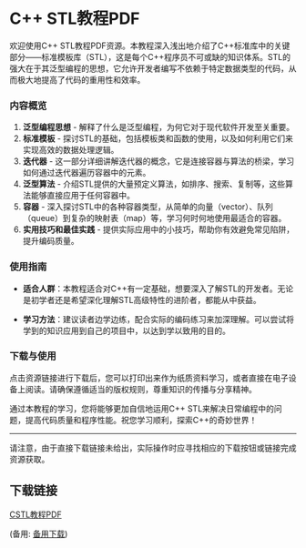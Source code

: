 # C++ STL教程PDF

欢迎使用C++ STL教程PDF资源。本教程深入浅出地介绍了C++标准库中的关键部分——标准模板库（STL），这是每个C++程序员不可或缺的知识体系。STL的强大在于其泛型编程的思想，它允许开发者编写不依赖于特定数据类型的代码，从而极大地提高了代码的重用性和效率。

### 内容概览

1. **泛型编程思想** - 解释了什么是泛型编程，为何它对于现代软件开发至关重要。
2. **标准模板** - 探讨STL的基础，包括模板类和函数的使用，以及如何利用它们来实现高效的数据处理逻辑。
3. **迭代器** - 这一部分详细讲解迭代器的概念，它是连接容器与算法的桥梁，学习如何通过迭代器遍历容器中的元素。
4. **泛型算法** - 介绍STL提供的大量预定义算法，如排序、搜索、复制等，这些算法能够直接应用于任何容器中。
5. **容器** - 深入探讨STL中的各种容器类型，从简单的向量（vector）、队列（queue）到复杂的映射表（map）等，学习何时何地使用最适合的容器。
6. **实用技巧和最佳实践** - 提供实际应用中的小技巧，帮助你有效避免常见陷阱，提升编码质量。

### 使用指南

- **适合人群**：本教程适合对C++有一定基础，想要深入了解STL的开发者。无论是初学者还是希望深化理解STL高级特性的进阶者，都能从中获益。
  
- **学习方法**：建议读者边学边练，配合实际的编码练习来加深理解。可以尝试将学到的知识应用到自己的项目中，以达到学以致用的目的。

### 下载与使用

点击资源链接进行下载后，您可以打印出来作为纸质资料学习，或者直接在电子设备上阅读。请确保遵循适当的版权规则，尊重知识的传播与分享精神。

通过本教程的学习，您将能够更加自信地运用C++ STL来解决日常编程中的问题，提高代码质量和程序性能。祝您学习顺利，探索C++的奇妙世界！

---

请注意，由于直接下载链接未给出，实际操作时应寻找相应的下载按钮或链接完成资源获取。

## 下载链接
[CSTL教程PDF](https://pan.quark.cn/s/e37ab61c8ff6) 

(备用: [备用下载](https://pan.baidu.com/s/16Ghc9hwx20KqXpVQXF9e1Q?pwd=1234))
